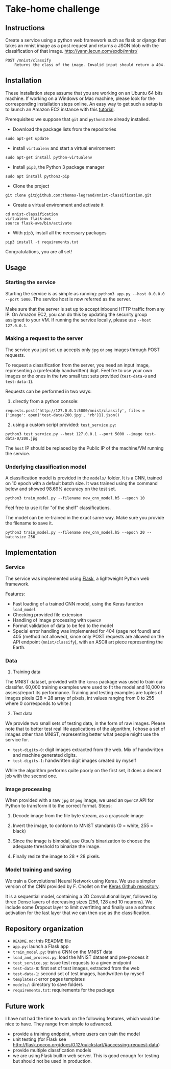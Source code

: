 # Take-home challenge

## Instructions

Create a service using a python web framework such as flask or django that takes an mnist image as a post request and 
returns a JSON blob with the classification of that image. http://yann.lecun.com/exdb/mnist/
```
POST /mnist/classify
    Returns the class of the image. Invalid input should return a 404.
```

## Installation

These installation steps assume that you are working on an Ubuntu 64 bits machine.
If working on a Windows or Mac machine, please look for the corresponding installation steps online.
An easy way to get such a setup is to launch an Amazon EC2 instance with this 
[tutorial](http://docs.aws.amazon.com/AWSEC2/latest/UserGuide/EC2_GetStarted.html#ec2-launch-instance_linux).

Prerequisites: we suppose that `git` and `python3` are already installed.

* Download the package lists from the repositories

`sudo apt-get update`

* install `virtualenv` and start a virtual environment

`sudo apt-get install python-virtualenv`

* Install `pip3`, the Python 3 package manager

`sudo apt install python3-pip`

* Clone the project

`git clone git@github.com:thomas-legrand/mnist-classification.git`

* Create a virtual environment and activate it

```
cd mnist-classification
virtualenv flask-aws
source flask-aws/bin/activate
```

* With `pip3`, install all the necessary packages

`pip3 install -t requirements.txt`

Congratulations, you are all set!

## Usage

### Starting the service

Starting the service is as simple as running: `python3 app.py --host 0.0.0.0 --port 5000`.
The service host is now referred as the server.

Make sure that the server is set up to accept inbound HTTP traffic from any IP. 
On Amazon EC2, you can do this by updating the security group assigned to your VM.
If running the service locally, please use `--host 127.0.0.1`.

### Making a request to the server

The service you just set up accepts only `jpg` or `png` images through POST requests.

To request a classification from the server, you need an input image, representing a (preferably handwritten) digit.
Feel fre to use your own images or the ones in the two small test sets provided (`test-data-0` and `test-data-1`).
 
Requests can be performed in two ways:

1. directly from a python console:  

```requests.post('http://127.0.0.1:5000/mnist/classify', files = {'image': open('test-data/200.jpg', 'rb')}).json()```

2. using a custom script provided: `test_service.py`:

```python3 test_service.py --host 127.0.0.1 --port 5000 --image test-data-0/200.jpg```

The `host` IP should be replaced by the Public IP of the machine/VM running the service.

### Underlying classification model

A classification model is provided in the `models/` folder.
It is a CNN, trained on 10 epoch with a default batch size.
It was trained using the command below and showed 98.69% accuracy on the test set.

```python3 train_model.py --filename new_cnn_model.h5 --epoch 10```

Feel free to use it for "of the shelf" classifications.

The model can be re-trained in the exact same way. 
Make sure you provide the filename to save it.

```python3 train_model.py --filename new_cnn_model.h5 --epoch 20 --batchsize 256```

## Implementation

### Service

The service was implemented using [Flask](http://flask.pocoo.org/), a lightweight Python web framework.


Features:
 - Fast loading of a trained CNN model, using the Keras function `load_model`
 - Checking provided file extension
 - Handling of image processing with `OpenCV`
 - Format validation of data to be fed to the model 
 - Special error handling was implemented for 404 (page not found) and 405 (method not allowed), since only POST 
 requests are allowed
on the API endpoint (`mnist/classify`), with an ASCII art piece representing the Earth.
 

### Data

1. Training data

The MNIST dataset, provided with the `keras` package was used to train our classifer.
60,000 training examples were used to fit the model and 10,000 to assess/report its performance.
Training and testing examples are tuples of images pixels (28 * 28 array of pixels, int values ranging from 0 to 255 
where 0 corresponds to white.)

2. Test data

We provide two small sets of testing data, in the form of raw images.
Please note that to better test real life applications of the algorithm, I chose a set of images other than MNIST, 
representing better what people might use the service for.
- `test-digits-0`: digit images extracted from the web. Mix of handwritten and machine generated digits.
- `test-digits-1`: handwritten digit images created by myself

While the algorithm performs quite poorly on the first set, it does a decent job with the second one.


### Image processing

When provided with a raw `jpg` or `png` image, we used an `OpenCV` API for Python to transform it to the correct format.
Steps:

1. Decode image from the file byte stream, as a grayscale image

2. Invert the image, to conform to MNIST standards (0 = white, 255 = black)

3. Since the image is bimodal, use Otsu's binarization to choose the adequate threshold to binarize the image. 

4. Finally resize the image to 28 * 28 pixels.

### Model training and saving

We train a Convolutional Neural Network using Keras.
We use a simpler version of the CNN provided by F. Chollet on the 
[Keras Github repository](https://github.com/fchollet/keras/blob/master/examples/mnist_cnn.py).

It is a sequential model, containing a 2D Convolutional layer, followed by three Dense layers of decreasing sizes 
(256, 128 and 10 neurons).
We include some Dropout layer to limit overfitting and finally use a softmax activation for the last layer that we can 
then use as the classification.



## Repository organization

- `README.md`: this README file
- `app.py`: launch a Flask app
- `train_model.py`: train a CNN on the MNIST data
- `load_and_process.py`: load the MNIST dataset and pre-process it
- `test_service.py`: issue test requests to a given endpoint
- `test-data-0`: first set of test images, extracted from the web
- `test-data-1`: second set of test images, handwritten by myself
- `templates/`: error pages templates
- `models/`: directory to save folders
- `requirements.txt`: requirements for the package


## Future work

I have not had the time to work on the following features, which would be nice to have.
They range from simple to advanced.

 - provide a training endpoint, where users can train the model
 - unit testing (for Flask see http://flask.pocoo.org/docs/0.12/quickstart/#accessing-request-data)
 - provide multiple classfication models
 - we are using Flask builtin web server. This is good enough for testing but should not be used in production.